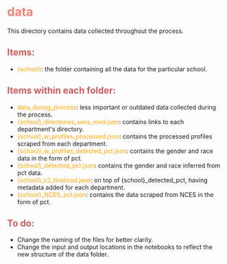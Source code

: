 # <font color="Salmon">data</font>

This directory contains data collected throughout the process.

## <font color="IndianRed">Items:</font>
- <font color="orange">{school}</font>: the folder containing all the data for the particular school.

## <font color="IndianRed">Items within each folder:</font>
- <font color="orange">data_during_process</font>: less important or outdated data collected during the process.
- <font color="orange">{school}_directories_sans_med.json</font>: contains links to each department's directory.
- <font color="orange">{school}_w_profiles_processed.json</font>: contains the processed profiles scraped from each department.
- <font color="orange">{school}_w_profiles_detected_pct.json</font>: contains the gender and race data in the form of pct.
- <font color="orange">{school}_detected_pct.json</font>: contains the gender and race inferred from pct data.
- <font color="orange">{school}_v2_finalized.json</font>: on top of {school}_detected_pct, having metadata added for each department.
- <font color="orange">{school}_NCES_pct.json</font>: contains the data scraped from NCES in the form of pct.

## <font color="IndianRed">To do:</font>
- Change the naming of the files for better clarity.
- Change the input and output locations in the notebooks to reflect the new structure of the data folder.
